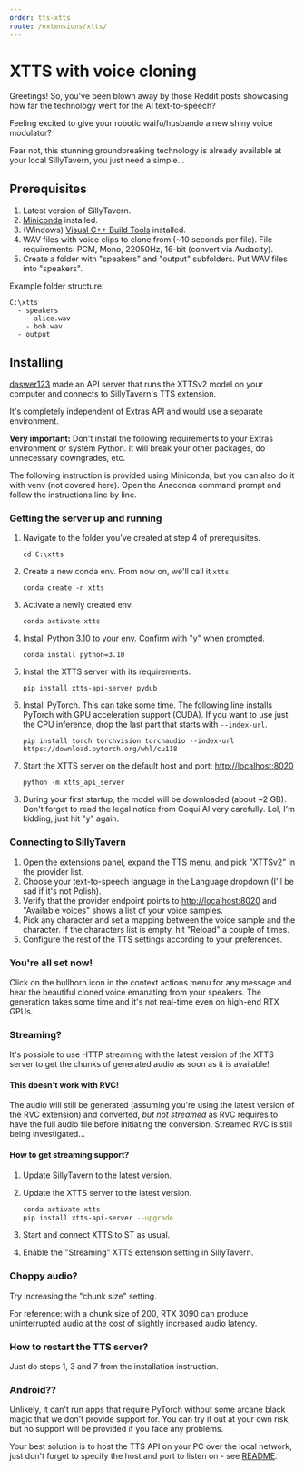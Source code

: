 ```yaml
---
order: tts-xtts
route: /extensions/xtts/
---
```


# XTTS with voice cloning

Greetings! So, you've been blown away by those Reddit posts showcasing how far the technology went for the AI text-to-speech?

Feeling excited to give your robotic waifu/husbando a new shiny voice modulator?

Fear not, this stunning groundbreaking technology is already available at your local SillyTavern, you just need a simple...

## Prerequisites

1. Latest version of SillyTavern.
2. [Miniconda](https://docs.conda.io/projects/miniconda/en/latest/miniconda-install.html) installed.
3. (Windows) [Visual C++ Build Tools](https://visualstudio.microsoft.com/visual-cpp-build-tools/) installed.
4. WAV files with voice clips to clone from (~10 seconds per file). File requirements: PCM, Mono, 22050Hz, 16-bit (convert via Audacity).
5. Create a folder with "speakers" and "output" subfolders. Put WAV files into "speakers".

Example folder structure:
```
C:\xtts
  - speakers
    - alice.wav
    - bob.wav
  - output
```

## Installing 

[daswer123](https://github.com/daswer123) made an API server that runs the XTTSv2 model on your computer and connects to SillyTavern's TTS extension.

It's completely independent of Extras API and would use a separate environment.

**Very important:** Don't install the following requirements to your Extras environment or system Python.
It will break your other packages, do unnecessary downgrades, etc.

The following instruction is provided using Miniconda, but you can also do it with venv (not covered here).
Open the Anaconda command prompt and follow the instructions line by line.

### Getting the server up and running

1. Navigate to the folder you've created at step 4 of prerequisites.
    ```
    cd C:\xtts
    ```
2. Create a new conda env. From now on, we'll call it `xtts`.
    ```
    conda create -n xtts
    ```
3. Activate a newly created env.
    ```
    conda activate xtts
    ```
4. Install Python 3.10 to your env. Confirm with "y" when prompted.
    ```
    conda install python=3.10
    ```
5. Install the XTTS server with its requirements.
    ```
    pip install xtts-api-server pydub
    ```
6. Install PyTorch. This can take some time. The following line installs PyTorch with GPU acceleration support (CUDA).
If you want to use just the CPU inference, drop the last part that starts with `--index-url`.
    ```
    pip install torch torchvision torchaudio --index-url https://download.pytorch.org/whl/cu118
    ```
7. Start the XTTS server on the default host and port: <http://localhost:8020>
    ```
    python -m xtts_api_server
    ```
8. During your first startup, the model will be downloaded (about ~2 GB).
Don't forget to read the legal notice from Coqui AI very carefully. Lol, I'm kidding, just hit "y" again.

### Connecting to SillyTavern

1. Open the extensions panel, expand the TTS menu, and pick "XTTSv2" in the provider list.
2. Choose your text-to-speech language in the Language dropdown (I'll be sad if it's not Polish).
3. Verify that the provider endpoint points to <http://localhost:8020> and "Available voices" shows a list of your voice samples.
4. Pick any character and set a mapping between the voice sample and the character.
If the characters list is empty, hit "Reload" a couple of times.
5. Configure the rest of the TTS settings according to your preferences.

### You're all set now!

Click on the bullhorn icon in the context actions menu for any message and hear the beautiful cloned voice emanating
from your speakers. The generation takes some time and it's not real-time even on high-end RTX GPUs.

### Streaming?

It's possible to use HTTP streaming with the latest version of the XTTS server to get the chunks of generated audio as soon as it is available!

#### This doesn't work with RVC!

The audio will still be generated (assuming you're using the latest version of the RVC extension) and converted, *but not streamed* as RVC requires to have the full audio file before initiating the conversion. Streamed RVC is still being investigated...

#### How to get streaming support?

1. Update SillyTavern to the latest version.
2. Update the XTTS server to the latest version.

    ```bash
    conda activate xtts
    pip install xtts-api-server --upgrade
    ```

3. Start and connect XTTS to ST as usual.
4. Enable the "Streaming" XTTS extension setting in SillyTavern.

### Choppy audio?

Try increasing the "chunk size" setting.

For reference: with a chunk size of 200, RTX 3090 can produce uninterrupted audio at the cost of slightly increased audio latency.

### How to restart the TTS server?

Just do steps 1, 3 and 7 from the installation instruction.

### Android??

Unlikely, it can't run apps that require PyTorch without some arcane black magic that we don't provide support for. You can try it out at your own risk, but no support will be provided if you face any problems.

Your best solution is to host the TTS API on your PC over the local network, just don't forget to specify the host and port to listen on - see [README](https://github.com/daswer123/xtts-api-server/blob/main/README.md).

